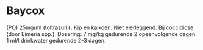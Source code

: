 # Baycox

(PO) 25mg/ml (toltrazuril): Kip en kalkoen. Niet eierleggend. Bij coccidiose (door Eimeria spp.). Dosering: 7 mg/kg gedurende 2 opeenvolgende dagen. 1 ml/l drinkwater gedurende 2-3 dagen.
